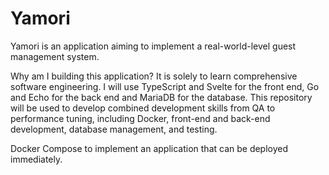 # Yamori

Yamori is an application aiming to implement a real-world-level guest management system.

Why am I building this application?
It is solely to learn comprehensive software engineering.
I will use TypeScript and Svelte for the front end, Go and Echo for the back end and MariaDB for the database.
This repository will be used to develop combined development skills from QA to performance tuning, including Docker, front-end and back-end development, database management, and testing.

Docker Compose to implement an application that can be deployed immediately.
